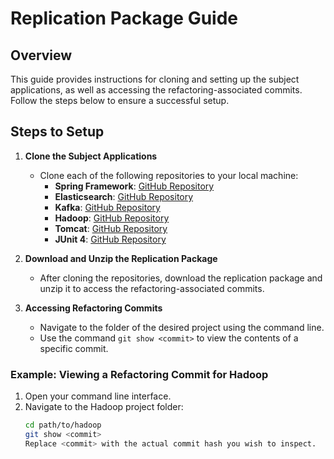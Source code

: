 # Replication Package Guide

## Overview

This guide provides instructions for cloning and setting up the subject applications, as well as accessing the refactoring-associated commits. Follow the steps below to ensure a successful setup.

## Steps to Setup

1. **Clone the Subject Applications**
   - Clone each of the following repositories to your local machine:
     - **Spring Framework**: [GitHub Repository](https://github.com/spring-projects/spring-framework)
     - **Elasticsearch**: [GitHub Repository](https://github.com/elastic/elasticsearch)
     - **Kafka**: [GitHub Repository](https://github.com/apache/kafka)
     - **Hadoop**: [GitHub Repository](https://github.com/apache/hadoop)
     - **Tomcat**: [GitHub Repository](https://github.com/apache/tomcat)
     - **JUnit 4**: [GitHub Repository](https://github.com/junit-team/junit4)

2. **Download and Unzip the Replication Package**
   - After cloning the repositories, download the replication package and unzip it to access the refactoring-associated commits.

3. **Accessing Refactoring Commits**
   - Navigate to the folder of the desired project using the command line.
   - Use the command `git show <commit>` to view the contents of a specific commit.

### Example: Viewing a Refactoring Commit for Hadoop

1. Open your command line interface.
2. Navigate to the Hadoop project folder:
   ```bash
   cd path/to/hadoop
   git show <commit>
   Replace <commit> with the actual commit hash you wish to inspect.
